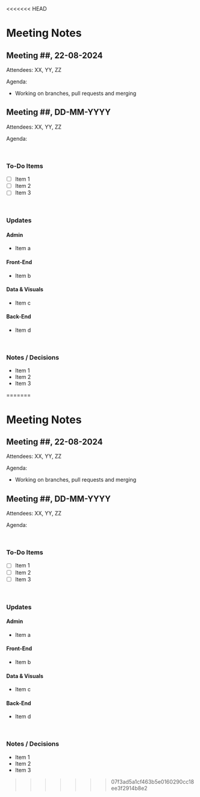 <<<<<<< HEAD
# Meeting Notes

## Meeting ##, 22-08-2024
Attendees: XX, YY, ZZ

Agenda:
- Working on branches, pull requests and merging


## Meeting ##, DD-MM-YYYY
Attendees: XX, YY, ZZ

Agenda:

<br>

### To-Do Items
- [ ] Item 1
- [ ] Item 2
- [ ] Item 3

<br>

### Updates
#### Admin
- Item a

#### Front-End
- Item b

#### Data & Visuals
- Item c

#### Back-End
- Item d

<br>

### Notes / Decisions
- Item 1
- Item 2
- Item 3

=======
# Meeting Notes

## Meeting ##, 22-08-2024
Attendees: XX, YY, ZZ

Agenda:
- Working on branches, pull requests and merging


## Meeting ##, DD-MM-YYYY
Attendees: XX, YY, ZZ

Agenda:

<br>

### To-Do Items
- [ ] Item 1
- [ ] Item 2
- [ ] Item 3

<br>

### Updates
#### Admin
- Item a

#### Front-End
- Item b

#### Data & Visuals
- Item c

#### Back-End
- Item d

<br>

### Notes / Decisions
- Item 1
- Item 2
- Item 3

>>>>>>> 07f3ad5a1cf463b5e0160290cc18ee3f2914b8e2
